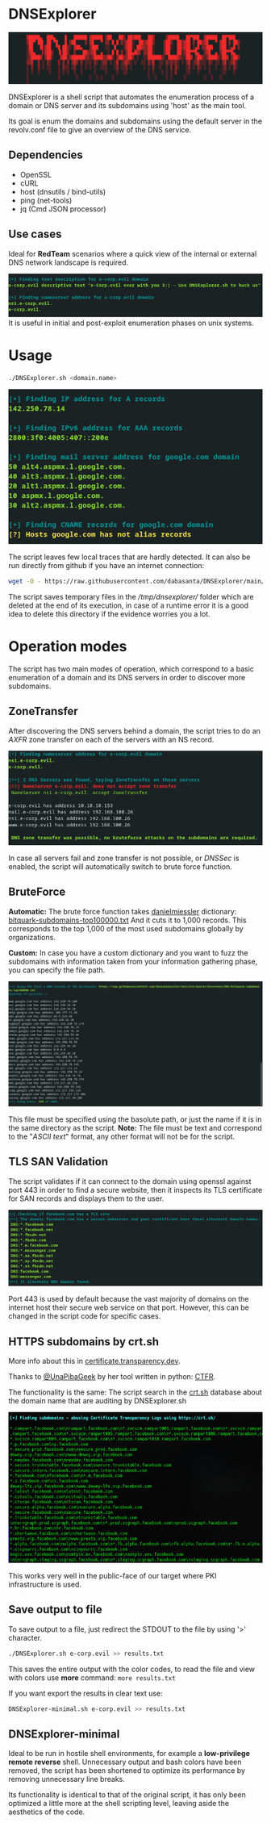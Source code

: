 # DNSExplorer

![](https://raw.githubusercontent.com/dabasanta/DNSExplorer/main/examples/banner.png)

DNSExplorer is a shell script that automates the enumeration process of a domain or DNS server and its subdomains using 'host' as the main tool.

Its goal is enum the domains and subdomains using the default server in the revolv.conf file to give an overview of the DNS service.

## Dependencies

- OpenSSL
- cURL
- host (dnsutils / bind-utils)
- ping (net-tools)
- jq (Cmd JSON processor)

## Use cases

Ideal for **RedTeam** scenarios where a quick view of the internal or external DNS network landscape is required.

![](https://raw.githubusercontent.com/dabasanta/DNSExplorer/main/examples/BasicRecon2.png)
It is useful in initial and post-exploit enumeration phases on unix systems.

# Usage

```bash
./DNSExplorer.sh <domain.name>
```

![](https://raw.githubusercontent.com/dabasanta/DNSExplorer/main/examples/basicRecon.png)

The script leaves few local traces that are hardly detected. It can also be run directly from github if you have an internet connection:

```bash
wget -O - https://raw.githubusercontent.com/dabasanta/DNSExplorer/main/DNSExplorer.sh | bash
```

The script saves temporary files in the */tmp/dnsexplorer/* folder which are deleted at the end of its execution, in case of a runtime error it is a good idea to delete this directory if the evidence worries you a lot.

# Operation modes

The script has two main modes of operation, which correspond to a basic enumeration of a domain and its DNS servers in order to discover more subdomains.

## ZoneTransfer

After discovering the DNS servers behind a domain, the script tries to do an *AXFR* zone transfer on each of the servers with an NS record.

![](https://raw.githubusercontent.com/dabasanta/DNSExplorer/main/examples/ZoneTransfer.png)

In case all servers fail and zone transfer is not possible, or *DNSSec* is enabled, the script will automatically switch to brute force function.

## BruteForce

**Automatic:** The brute force function takes [danielmiessler](https://github.com/danielmiessler/) dictionary: [bitquark-subdomains-top100000.txt](https://raw.githubusercontent.com/danielmiessler/SecLists/master/Discovery/DNS/bitquark-subdomains-top100000.txt) And it cuts it to 1,000 records.
This corresponds to the top 1,000 of the most used subdomains globally by organizations.

**Custom:** In case you have a custom dictionary and you want to fuzz the subdomains with information taken from your information gathering phase, you can specify the file path.

![](https://raw.githubusercontent.com/dabasanta/DNSExplorer/main/examples/subdomain-bruteforce.png)

This file must be specified using the basolute path, or just the name if it is in the same directory as the script.
**Note:** The file must be text and correspond to the "*ASCII text*" format, any other format will not be for the script.

## TLS SAN Validation

The script validates if it can connect to the domain using openssl against port 443 in order to find a secure website, then it inspects its TLS certificate for SAN records and displays them to the user.

![](https://raw.githubusercontent.com/dabasanta/DNSExplorer/main/examples/TLS-SAN-Validation.png)

Port 443 is used by default because the vast majority of domains on the internet host their secure web service on that port. However, this can be changed in the script code for specific cases.

## HTTPS subdomains by crt.sh
More info about this in [certificate.transparency.dev](https://certificate.transparency.dev/).

Thanks to [@UnaPibaGeek](https://github.com/UnaPibaGeek) by her tool written in python: [CTFR](https://github.com/UnaPibaGeek/ctfr).

The functionality is the same: The script search in the [crt.sh](https://crt.sh/) database about the domain name that are auditing by DNSExplorer.sh

![](https://github.com/dabasanta/DNSExplorer/blob/main/examples/crt.sh.png?raw=true)

This works very well in the public-face of our target where PKI infrastructure is used.

## Save output to file
To save output to a file, just redirect the STDOUT to the file by using '>' character.
```bash
./DNSExplorer.sh e-corp.evil >> results.txt
```
This saves the entire output with the color codes, to read the file and view with colors use __more__ command: ```more results.txt```

If you want export the results in clear text use:
```bash
DNSExplorer-minimal.sh e-corp.evil >> results.txt
``` 

## DNSExplorer-minimal

Ideal to be run in hostile shell environments, for example a **low-privilege remote reverse** shell. Unnecessary output and bash colors have been removed, the script has been shortened to optimize its performance by removing unnecessary line breaks.

Its functionality is identical to that of the original script, it has only been optimized a little more at the shell scripting level, leaving aside the aesthetics of the code.
